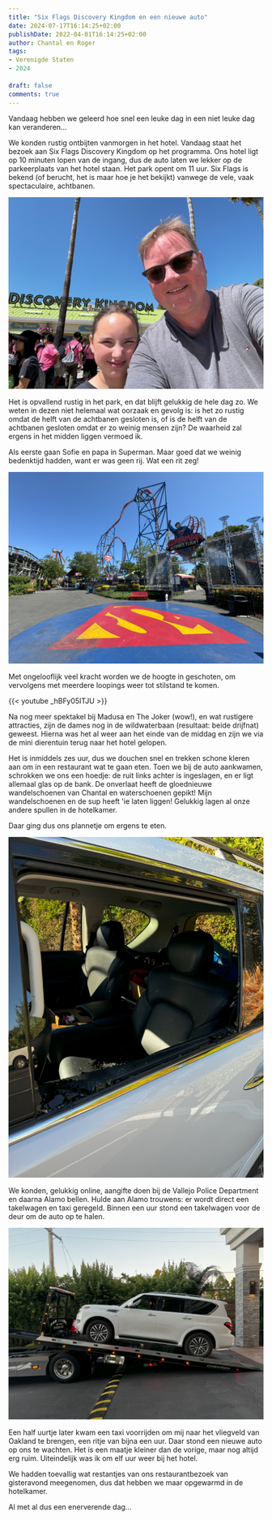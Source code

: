 ```yaml
---
title: "Six Flags Discovery Kingdom en een nieuwe auto"
date: 2024-07-17T16:14:25+02:00
publishDate: 2022-04-01T16:14:25+02:00
author: Chantal en Roger
tags:
- Verenigde Staten
- 2024

draft: false
comments: true
---
```


Vandaag hebben we geleerd hoe snel een leuke dag in een niet leuke dag kan veranderen...

We konden rustig ontbijten vanmorgen in het hotel. Vandaag staat het bezoek aan Six Flags Discovery Kingdom op het programma. Ons hotel ligt op 10 minuten lopen van de ingang, dus de auto laten we lekker op de parkeerplaats van het hotel staan. Het park opent om 11 uur. Six Flags is bekend (of berucht, het is maar hoe je het bekijkt) vanwege de vele, vaak spectaculaire, achtbanen.

![Six Flags](./images/IMG_4915.jpg)

Het is opvallend rustig in het park, en dat blijft gelukkig de hele dag zo. We weten in dezen niet helemaal wat oorzaak en gevolg is: is het zo rustig omdat de helft van de achtbanen gesloten is, of is de helft van de achtbanen gesloten omdat er zo weinig mensen zijn? De waarheid zal ergens in het midden liggen vermoed ik.

Als eerste gaan Sofie en papa in Superman. Maar goed dat we weinig bedenktijd hadden, want er was geen rij. Wat een rit zeg!

![Six Flags](./images/IMG_9375.jpg)

Met ongelooflijk veel kracht worden we de hoogte in geschoten, om vervolgens met meerdere loopings weer tot stilstand te komen.

{{< youtube _hBFy05ITJU >}}

Na nog meer spektakel bij Madusa en The Joker (wow!), en wat rustigere attracties, zijn de dames nog in de wildwaterbaan (resultaat: beide drijfnat) geweest. Hierna was het al weer aan het einde van de middag en zijn we via de mini dierentuin terug naar het hotel gelopen.

Het is inmiddels zes uur, dus we douchen snel en trekken schone kleren aan om in een restaurant wat te gaan eten. Toen we bij de auto aankwamen, schrokken we ons een hoedje: de ruit links achter is ingeslagen, en er ligt allemaal glas op de bank. De onverlaat heeft de gloednieuwe wandelschoenen van Chantal en waterschoenen gepikt! Mijn wandelschoenen en de sup heeft 'ie laten liggen! Gelukkig lagen al onze andere spullen in de hotelkamer.

Daar ging dus ons plannetje om ergens te eten.

![Break in](./images/IMG_4925.jpg)

We konden, gelukkig online, aangifte doen bij de Vallejo Police Department en daarna Alamo bellen. Hulde aan Alamo trouwens: er wordt direct een takelwagen en taxi geregeld. Binnen een uur stond een takelwagen voor de deur om de auto op te halen.

![Break in](./images/IMG_4930.jpg)

Een half uurtje later kwam een taxi voorrijden om mij naar het vliegveld van Oakland te brengen, een ritje van bijna een uur. Daar stond een nieuwe auto op ons te wachten. Het is een maatje kleiner dan de vorige, maar nog altijd erg ruim. Uiteindelijk was ik om elf uur weer bij het hotel.

We hadden toevallig wat restantjes van ons restaurantbezoek van gisteravond meegenomen, dus dat hebben we maar opgewarmd in de hotelkamer.

Al met al dus een enerverende dag...
